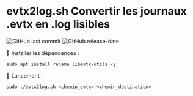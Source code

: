 # evtx2log.sh   Convertir les journaux .evtx en .log lisibles
![GitHub last commit](https://img.shields.io/github/last-commit/yakisyst3m/evtx2log) ![GitHub release-date](https://img.shields.io/github/release-date/yakisyst3m/evtx2log)


:radio_button: Installer les dépendences :
```
sudo apt install rename libevtx-utils -y
```

:radio_button:  Lancement :
```
sudo ./evtx2log.sh <chemin_evtx> <chemin_destination>
```
